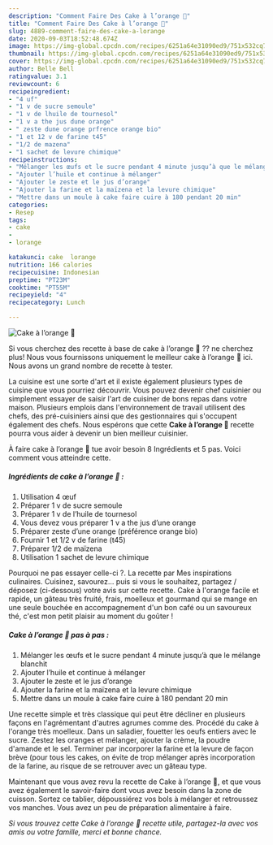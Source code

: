 ```yaml
---
description: "Comment Faire Des Cake à l’orange 🍊"
title: "Comment Faire Des Cake à l’orange 🍊"
slug: 4889-comment-faire-des-cake-a-lorange
date: 2020-09-03T18:52:48.674Z
image: https://img-global.cpcdn.com/recipes/6251a64e31090ed9/751x532cq70/cake-a-lorange-🍊-photo-principale-de-la-recette.jpg
thumbnail: https://img-global.cpcdn.com/recipes/6251a64e31090ed9/751x532cq70/cake-a-lorange-🍊-photo-principale-de-la-recette.jpg
cover: https://img-global.cpcdn.com/recipes/6251a64e31090ed9/751x532cq70/cake-a-lorange-🍊-photo-principale-de-la-recette.jpg
author: Belle Bell
ratingvalue: 3.1
reviewcount: 6
recipeingredient:
- "4 uf"
- "1 v de sucre semoule"
- "1 v de lhuile de tournesol"
- "1 v a the jus dune orange"
- " zeste dune orange prfrence orange bio"
- "1 et 12 v de farine t45"
- "1/2 de mazena"
- "1 sachet de levure chimique"
recipeinstructions:
- "Mélanger les œufs et le sucre pendant 4 minute jusqu’à que le mélange blanchit"
- "Ajouter l’huile et continue à mélanger"
- "Ajouter le zeste et le jus d’orange"
- "Ajouter la farine et la maïzena et la levure chimique"
- "Mettre dans un moule à cake faire cuire à 180 pendant 20 min"
categories:
- Resep
tags:
- cake
- 
- lorange

katakunci: cake  lorange 
nutrition: 166 calories
recipecuisine: Indonesian
preptime: "PT23M"
cooktime: "PT55M"
recipeyield: "4"
recipecategory: Lunch

---
```



![Cake à l’orange 🍊](https://img-global.cpcdn.com/recipes/6251a64e31090ed9/751x532cq70/cake-a-lorange-🍊-photo-principale-de-la-recette.jpg)

Si vous cherchez des recette à base de cake à l’orange 🍊 ?? ne cherchez plus! Nous vous fournissons uniquement le meilleur cake à l’orange 🍊 ici. Nous avons un grand nombre de recette à tester.

La cuisine est une sorte d'art et il existe également plusieurs types de cuisine que vous pourriez découvrir. Vous pouvez devenir chef cuisinier ou simplement essayer de saisir l'art de cuisiner de bons repas dans votre maison. Plusieurs emplois dans l'environnement de travail utilisent des chefs, des pré-cuisiniers ainsi que des gestionnaires qui s'occupent également des chefs. Nous espérons que cette <strong> Cake à l’orange 🍊 </strong> recette pourra vous aider à devenir un bien meilleur cuisinier.

<!--inarticleads1-->

À faire cake à l’orange 🍊 tue avoir besoin 8 Ingrédients et 5 pas. Voici comment vous atteindre cette.

##### Ingrédients de cake à l’orange 🍊 :

1. Utilisation 4 œuf
1. Préparer 1 v de sucre semoule
1. Préparer 1 v de l’huile de tournesol
1. Vous devez vous préparer 1 v a the jus d’une orange
1. Préparer  zeste d’une orange (préférence orange bio)
1. Fournir 1 et 1/2 v de farine (t45)
1. Préparer 1/2 de maïzena
1. Utilisation 1 sachet de levure chimique


Pourquoi ne pas essayer celle-ci ?. La recette par Mes inspirations culinaires. Cuisinez, savourez… puis si vous le souhaitez, partagez / déposez (ci-dessous) votre avis sur cette recette. Cake à l&#39;orange facile et rapide, un gâteau très fruité, frais, moelleux et gourmand qui se mange en une seule bouchée en accompagnement d&#39;un bon café ou un savoureux thé, c&#39;est mon petit plaisir au moment du goûter ! 

<!--inarticleads2-->

##### Cake à l’orange 🍊 pas à pas :

1. Mélanger les œufs et le sucre pendant 4 minute jusqu’à que le mélange blanchit
1. Ajouter l’huile et continue à mélanger
1. Ajouter le zeste et le jus d’orange
1. Ajouter la farine et la maïzena et la levure chimique
1. Mettre dans un moule à cake faire cuire à 180 pendant 20 min


Une recette simple et très classique qui peut être décliner en plusieurs façons en l&#39;agrémentant d&#39;autres agrumes comme des. Procédé du cake à l&#39;orange très moelleux. Dans un saladier, fouetter les oeufs entiers avec le sucre. Zestez les oranges et mélanger, ajouter la crème, la poudre d&#39;amande et le sel. Terminer par incorporer la farine et la levure de façon brève (pour tous les cakes, on évite de trop mélanger après incorporation de la farine, au risque de se retrouver avec un gâteau type. 

<!--inarticleads1-->

<p>
Maintenant que vous avez revu la recette de Cake à l’orange 🍊, et que vous avez également le savoir-faire dont vous avez besoin dans la zone de cuisson. Sortez ce tablier, dépoussiérez vos bols à mélanger et retroussez vos manches. Vous avez un peu de préparation alimentaire à faire.
</p>

<p>
<i>Si vous trouvez cette Cake à l’orange 🍊 recette utile, partagez-la avec vos amis ou votre famille, merci et bonne chance.</i>
</p>
